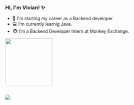 ### Hi, I'm Vivian! ✨




- 🚀 I'm starting my career as a Backend developer.
- 💻 I’m currently learnig Java.
- 🐵 I’m a Backend Developer Intern at Monkey Exchange.


<div align="">
  <a href="https://github.com/vivianingridd">
 <img height="150em" src="https://github-readme-stats.vercel.app/api?username=vivianingridd&show_icons=true&theme=dracula&include_all_commits=true&count_private=true"/>

    
##

  <a href="https://www.linkedin.com/in/vivian-lopes-silva/" target="_blank"><img src="https://img.shields.io/badge/-LinkedIn-%230077B5?style=for-the-badge&logo=linkedin&logoColor=white" target="_blank"></a> 
 
</div>
